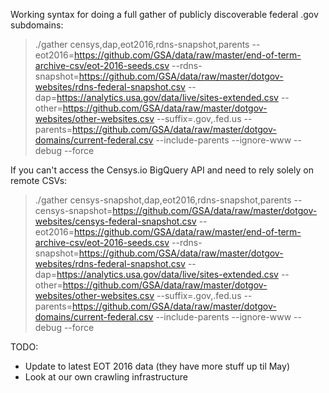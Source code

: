 
Working syntax for doing a full gather of publicly discoverable federal .gov subdomains:

> ./gather censys,dap,eot2016,rdns-snapshot,parents --eot2016=https://github.com/GSA/data/raw/master/end-of-term-archive-csv/eot-2016-seeds.csv --rdns-snapshot=https://github.com/GSA/data/raw/master/dotgov-websites/rdns-federal-snapshot.csv --dap=https://analytics.usa.gov/data/live/sites-extended.csv --other=https://github.com/GSA/data/raw/master/dotgov-websites/other-websites.csv --suffix=.gov,.fed.us --parents=https://github.com/GSA/data/raw/master/dotgov-domains/current-federal.csv --include-parents --ignore-www --debug --force

If you can't access the Censys.io BigQuery API and need to rely solely on remote CSVs:

> ./gather censys-snapshot,dap,eot2016,rdns-snapshot,parents --censys-snapshot=https://github.com/GSA/data/raw/master/dotgov-websites/censys-federal-snapshot.csv --eot2016=https://github.com/GSA/data/raw/master/end-of-term-archive-csv/eot-2016-seeds.csv --rdns-snapshot=https://github.com/GSA/data/raw/master/dotgov-websites/rdns-federal-snapshot.csv --dap=https://analytics.usa.gov/data/live/sites-extended.csv --other=https://github.com/GSA/data/raw/master/dotgov-websites/other-websites.csv --suffix=.gov,.fed.us --parents=https://github.com/GSA/data/raw/master/dotgov-domains/current-federal.csv --include-parents --ignore-www --debug --force

TODO:

* Update to latest EOT 2016 data (they have more stuff up til May)
* Look at our own crawling infrastructure
